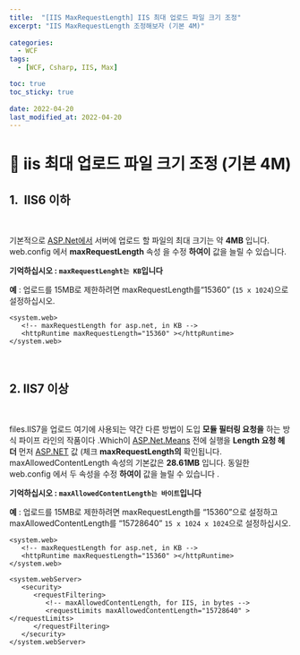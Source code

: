 ```yaml
---
title:  "[IIS MaxRequestLength] IIS 최대 업로드 파일 크기 조정" 
excerpt: "IIS MaxRequestLength 조정해보자 (기본 4M)"
 
categories:
  - WCF
tags:
  - [WCF, Csharp, IIS, Max]

toc: true
toc_sticky: true
 
date: 2022-04-20
last_modified_at: 2022-04-20
---
```


# 📒 **iis 최대 업로드 파일 크기 조정 (기본 4M)**

## **1.  IIS6 이하**

<br>

기본적으로 [ASP.Net에서](http://ASP.Net에서) 서버에 업로드 할 파일의 최대 크기는 약 **4MB** 입니다. web.config 에서 **maxRequestLength** 속성 을 수정 **하여이** 값을 늘릴 수 있습니다.

**기억하십시오 : `maxRequestLenght는 KB`입니다**

**예** : 업로드를 15MB로 제한하려면 maxRequestLength를“15360” (`15 x 1024`)으로 설정하십시오.

```
<system.web>
   <!-- maxRequestLength for asp.net, in KB -->
   <httpRuntime maxRequestLength="15360" ></httpRuntime>
</system.web>
```

<br>

## **2. IIS7 이상**

<br>

files.IIS7을 업로드 여기에 사용되는 약간 다른 방법이 도입 **모듈 필터링 요청을** 하는 방식 파이프 라인의 작품이다 .Which이 [ASP.Net.Means](http://ASP.Net.Means) 전에 실행을 **Length 요청 헤더**  먼저 [ASP.NET](http://ASP.NET) 값 (체크 **maxRequestLength의**  확인됩니다. maxAllowedContentLength 속성의 기본값은 **28.61MB** 입니다. 동일한 web.config 에서 두 속성을 수정 **하여이** 값을 늘릴 수 있습니다 .

**기억하십시오 : `maxAllowedContentLength는 바이트`입니다**

**예** : 업로드를 15MB로 제한하려면 maxRequestLength를 “15360”으로 설정하고 maxAllowedContentLength를 “15728640” `15 x 1024 x 1024`으로 설정하십시오.

```
<system.web>
   <!-- maxRequestLength for asp.net, in KB -->
   <httpRuntime maxRequestLength="15360" ></httpRuntime>
</system.web>

<system.webServer>
   <security>
      <requestFiltering>
         <!-- maxAllowedContentLength, for IIS, in bytes -->
         <requestLimits maxAllowedContentLength="15728640" ></requestLimits>
      </requestFiltering>
   </security>
</system.webServer>
```
